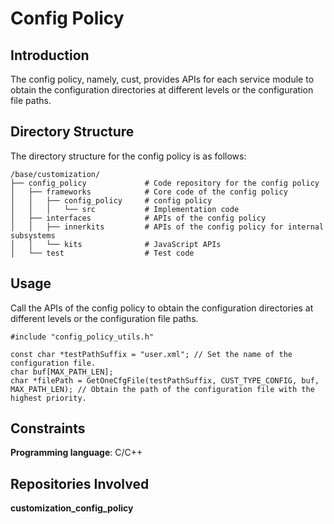 # Config Policy

## Introduction

The config policy, namely, cust, provides APIs for each service module to obtain the configuration directories at different levels or the configuration file paths.

## Directory Structure

The directory structure for the config policy is as follows:

```
/base/customization/
├── config_policy             # Code repository for the config policy
│   ├── frameworks            # Core code of the config policy
│   │   ├── config_policy     # config policy
│   │   │   └── src           # Implementation code
│   ├── interfaces            # APIs of the config policy
│   │   ├── innerkits         # APIs of the config policy for internal subsystems
│   │   └── kits              # JavaScript APIs
│   └── test                  # Test code
```

## Usage

Call the APIs of the config policy to obtain the configuration directories at different levels or the configuration file paths.

```
#include "config_policy_utils.h"

const char *testPathSuffix = "user.xml"; // Set the name of the configuration file.
char buf[MAX_PATH_LEN];
char *filePath = GetOneCfgFile(testPathSuffix, CUST_TYPE_CONFIG, buf, MAX_PATH_LEN); // Obtain the path of the configuration file with the highest priority.
```

## Constraints

**Programming language**: C/C++

## Repositories Involved

**customization\_config\_policy**

